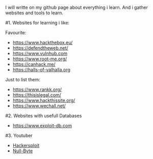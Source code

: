 
I will writte on my github page about everything i learn. And i gather websites and tools to learn.

#1. Websites for learning i like:

Favourite:

- https://www.hackthebox.eu/
- https://defendtheweb.net/
- https://www.vulnhub.com
- https://www.root-me.org/
- https://canhack.me/
- https://halls-of-valhalla.org

Just to list them:

- https://www.rankk.org/
- https://thisislegal.com/
- https://www.hackthissite.org/
- https://www.wechall.net/

#2. Websites with usefull Databases

- https://www.exploit-db.com

#3. Youtuber

- [Hackersploit](https://www.youtube.com/channel/UC0ZTPkdxlAKf-V33tqXwi3Q/featured)
- [Null-Byte](https://www.youtube.com/channel/UCgTNupxATBfWmfehv21ym-g)